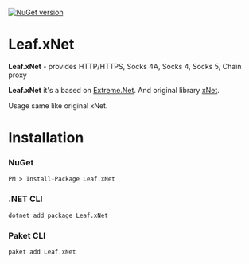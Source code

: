 [![NuGet version](https://badge.fury.io/nu/Leaf.xNet.svg)](https://badge.fury.io/nu/Leaf.xNet)

# Leaf.xNet
**Leaf.xNet** - provides HTTP/HTTPS, Socks 4A, Socks 4, Socks 5, Chain proxy

**Leaf.xNet** it's a based on [Extreme.Net](https://github.com/Fedorus/Extreme.Net). And original library [xNet](https://github.com/X-rus/xNet).

Usage same like original xNet.

# Installation

### NuGet
```
PM > Install-Package Leaf.xNet
```

### .NET CLI
```
dotnet add package Leaf.xNet
```

### Paket CLI
```
paket add Leaf.xNet
```
